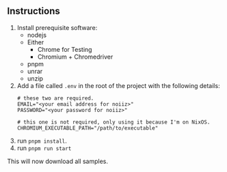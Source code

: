 ## Instructions

1. Install prerequisite software:
    - nodejs
    - Either
        - Chrome for Testing
        - Chromium + Chromedriver
    - pnpm
    - unrar
    - unzip
2. Add a file called `.env` in the root of the project with the following details:
    ```
    # these two are required.
    EMAIL="<your email address for noiiz>"
    PASSWORD="<your password for noiiz>"

    # this one is not required, only using it because I'm on NixOS.
    CHROMIUM_EXECUTABLE_PATH="/path/to/executable"
    ```
3. run `pnpm install`.
4. run `pnpm run start`

This will now download all samples.
